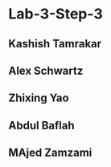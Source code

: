 
# Lab-3-Step-3

## Kashish Tamrakar
## Alex Schwartz
## Zhixing Yao
## Abdul Baflah
## MAjed Zamzami
